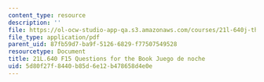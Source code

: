 ```yaml
---
content_type: resource
description: ''
file: https://ol-ocw-studio-app-qa.s3.amazonaws.com/courses/21l-640j-the-new-spain-1977-present-fall-2015/5d80f27f8440b85d6e12b478658d4e0e_MIT21L_640JF15_Juego.pdf
file_type: application/pdf
parent_uid: 87fb59d7-ba9f-5126-6829-f77507549528
resourcetype: Document
title: 21L.640 F15 Questions for the Book Juego de noche
uid: 5d80f27f-8440-b85d-6e12-b478658d4e0e
---
```

